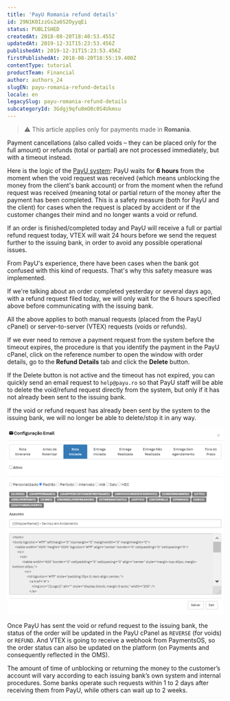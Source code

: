 ```yaml
---
title: 'PayU Romania refund details'
id: 29N1K0IzzGs2a6S2OyyqEi
status: PUBLISHED
createdAt: 2018-08-20T18:40:53.455Z
updatedAt: 2019-12-31T15:23:53.456Z
publishedAt: 2019-12-31T15:23:53.456Z
firstPublishedAt: 2018-08-20T18:55:19.400Z
contentType: tutorial
productTeam: Financial
author: authors_24
slugEN: payu-romania-refund-details
locale: en
legacySlug: payu-romania-refund-details
subcategoryId: 3Gdgj9qfu8mO0c0S4Ukmsu
---
```


>⚠️ This article applies only for payments made in **Romania**.

Payment cancellations (also called voids – they can be placed only for the full amount) or refunds (total or partial) are not processed immediately, but with a timeout instead. 

Here is the logic of the [PayU system](/en/tutorial/setting-up-payu-global-gateway):
PayU waits for __6 hours__ from the moment when the void request was received (which means unblocking the money from the client's bank account) or from the moment when the refund request was received (meaning total or partial return of the money after the payment has been completed. This is a safety measure (both for PayU and the client) for cases when the request is placed by accident or if the customer changes their mind and no longer wants a void or refund.

If an order is finished/completed today and PayU will receive a full or partial refund request today, VTEX will wait 24 hours before we send the request further to the issuing bank, in order to avoid any possible operational issues. 

From PayU's experience, there have been cases when the bank got confused with this kind of requests. That's why this safety measure was implemented. 

If we're talking about an order completed yesterday or several days ago, with a refund request filed today, we will only wait for the 6 hours specified above before communicating with the issuing bank.

All the above applies to both manual requests (placed from the PayU cPanel) or server-to-server (VTEX) requests (voids or refunds).

If we ever need to remove a payment request from the system before the timeout expires, the procedure is that you identify the payment in the PayU cPanel, click on the reference number to open the window with order details, go to the __Refund Details__ tab and click the __Delete__ button. 

If the Delete button is not active and the timeout has not expired, you can quickly send an email request to `help@payu.ro` so that PayU staff will be able to delete the void/refund request directly from the system, but only if it has not already been sent to the issuing bank.

If the void or refund request has already been sent by the system to the issuing bank, we will no longer be able to delete/stop it in any way.

![PayU Romania](https://raw.githubusercontent.com/vtexdocs/help-center-content/refs/heads/main/_1.png)

Once PayU has sent the void or refund request to the issuing bank, the status of the order will be updated in the PayU cPanel as `REVERSE` (for voids) or `REFUND`. And VTEX is going to receive a webhook from PaymentsOS, so the order status can also be updated on the platform (on Payments and consequently reflected in the OMS).

The amount of time of unblocking or returning the money to the customer’s account will vary according to each issuing bank’s own system and internal procedures. Some banks operate such requests within 1 to 2 days after receiving them from PayU, while others can wait up to 2 weeks.
